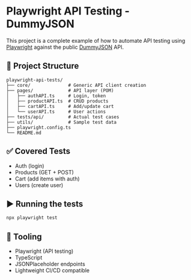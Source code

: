 # Playwright API Testing - DummyJSON

This project is a complete example of how to automate API testing using [Playwright](https://playwright.dev) against the public [DummyJSON](https://dummyjson.com) API.

## 📁 Project Structure
```
playwright-api-tests/
├── core/              # Generic API client creation
├── pages/             # API layer (POM)
│   ├── authAPI.ts     # Login, token
│   ├── productAPI.ts  # CRUD products
│   ├── cartAPI.ts     # Add/update cart
│   └── userAPI.ts     # User actions
├── tests/api/         # Actual test cases
├── utils/             # Sample test data
├── playwright.config.ts
└── README.md
```

## ✅ Covered Tests
- Auth (login)
- Products (GET + POST)
- Cart (add items with auth)
- Users (create user)

## ▶️ Running the tests
```bash
npx playwright test
```

## 🧪 Tooling
- Playwright (API testing)
- TypeScript
- JSONPlaceholder endpoints
- Lightweight CI/CD compatible
